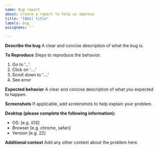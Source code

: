 ```yaml
---
name: Bug report
about: Create a report to help us improve
title: "[BUG] title"
labels: bug
assignees: ''

---
```


**Describe the bug**
A clear and concise description of what the bug is.

**To Reproduce**
Steps to reproduce the behavior:
1. Go to '...'
2. Click on '....'
3. Scroll down to '....'
4. See error

**Expected behavior**
A clear and concise description of what you expected to happen.

**Screenshots**
If applicable, add screenshots to help explain your problem.

**Desktop (please complete the following information):**
 - OS: [e.g. iOS]
 - Browser [e.g. chrome, safari]
 - Version [e.g. 22]

**Additional context**
Add any other context about the problem here.
